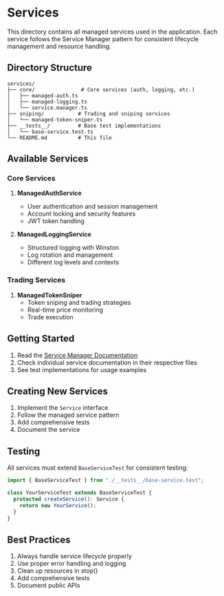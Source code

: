 # Services

This directory contains all managed services used in the application. Each service follows the Service Manager pattern for consistent lifecycle management and resource handling.

## Directory Structure

```
services/
├── core/               # Core services (auth, logging, etc.)
│   ├── managed-auth.ts
│   ├── managed-logging.ts
│   └── service.manager.ts
├── sniping/           # Trading and sniping services
│   └── managed-token-sniper.ts
├── __tests__/         # Base test implementations
│   └── base-service.test.ts
└── README.md          # This file
```

## Available Services

### Core Services

1. **ManagedAuthService**

   - User authentication and session management
   - Account locking and security features
   - JWT token handling

2. **ManagedLoggingService**
   - Structured logging with Winston
   - Log rotation and management
   - Different log levels and contexts

### Trading Services

1. **ManagedTokenSniper**
   - Token sniping and trading strategies
   - Real-time price monitoring
   - Trade execution

## Getting Started

1. Read the [Service Manager Documentation](../../docs/services/SERVICE_MANAGER.md)
2. Check individual service documentation in their respective files
3. See test implementations for usage examples

## Creating New Services

1. Implement the `Service` interface
2. Follow the managed service pattern
3. Add comprehensive tests
4. Document the service

## Testing

All services must extend `BaseServiceTest` for consistent testing:

```typescript
import { BaseServiceTest } from "./__tests__/base-service.test";

class YourServiceTest extends BaseServiceTest {
  protected createService(): Service {
    return new YourService();
  }
}
```

## Best Practices

1. Always handle service lifecycle properly
2. Use proper error handling and logging
3. Clean up resources in stop()
4. Add comprehensive tests
5. Document public APIs
